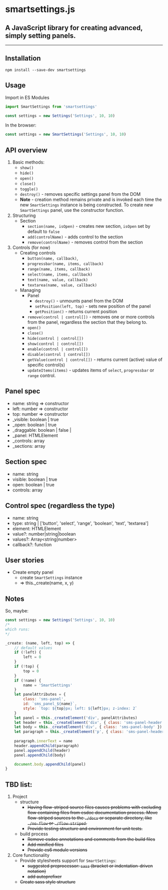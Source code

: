 # smartsettings.js
## A JavaScript library for creating advanced, simply setting panels.
---
## Installation

```
npm install --save-dev smartsettings
```

## Usage

Import in ES Modules
```js
import SmartSettings from 'smartsettings'

const settings = new Settings('Settings', 10, 10)
```
In the browser:
```js
const settings = new SmartSettings('Settings', 10, 10)
```

## API overview
1. Basic methods:
    - `show()`
    - `hide()`
    - `open()`
    - `close()`
    - `toggle()`
    - `destroy()` - removes specific settings panel from the DOM
    - **Note** - creation method remains private and is invoked each time the new `SmartSettings` instance is being constructed. To create new `SmartSettings` panel, use the constructor function.
2. Structuring
    - Section 
        - `section(name, isOpen)` - creates new section, `isOpen` set by default to `false`
        - `add(controlName)` - adds control to the section
        - `remove(controlName)` - removes control from the section
3. Controls (for now)
    - Creating controls
        - `button(name, callback)`,
        - `progressbar(name, items, callback)`
        - `range(name, items, callback)`
        - `select(name, items, callback)`
        - `text(name, value, callback)`
        - `textarea(name, value, callback)`
    - Managing
        - Panel
            - `destroy()` - unmounts panel from the DOM
            - `setPosition(left, top)` - sets new position of the panel
            - `getPosition()` - returns current position
        - `remove(control | control[])` - removes one or more controls from the panel, regardless the section that they belong to.
        - `open()`
        - `close()`
        - `hide(control | control[])`
        - `show(control | control[])`
        - `enable(control | control[])`
        - `disable(control | control[])`
        - `getValue(control | control[])` - returns current (active) value of specific control(s)
        - `updateItems(items)` - updates items of `select`, `progressbar` or `range` control.

## Panel spec
- name: string => constructor
- left: number => constructor
- top: number => constructor
- _visible: boolean | true
- _open: boolean | true
- _draggable: boolean | false | <Future>
- _panel: HTMLElement
- _controls: array<Control>
- _sections: array<Section>

## Section spec
- name: string
- visible: boolean | true
- open: boolean | true
- controls: array<Control>

## Control spec (regardless the type)
- name: string
- type: string | ['button', 'select', 'range', 'boolean', 'text', 'textarea']
- element: HTMLElement
- value?: number|string|boolean
- values?: Array<string|number>
- callback?: function

## User stories
- Create empty panel
    - create `SmartSettings` instance
    - => this._create(name, x, y)

## Notes
So, maybe:

```js
const settings = new Settings('Settings', 10, 10)
/*
which runs:
*/

_create: (name, left, top) => {
    // default values
    if (!left) {
        left = 0
    }
    if (!top) {
        top = 0
    }
    if (!name) {
        name = 'SmartSettings'
    }
    let panelAttributes = {
        class: 'sms-panel',
        id: `sms_panel_${name}`,
        style: `top: ${top}px; left: ${left}px; z-index: 2`
    }
    let panel = this._createElement('div', panelAttributes)
    let header = this._createElement('div', { class: 'sms-panel-header' })
    let body = this._createElement('div', { class: 'sms-panel-body' })
    let paragraph = this._createElement('p', { class: 'sms-panel-header-name' })
    
    paragraph.innerText = name
    header.appendChild(paragraph)
    panel.appendChild(header)
    panel.appendChild(body)

    document.body.appendChild(panel)
}

```

## TBD list:
1. Project 
    - structure
        - ~~Having flow-striped source files causes problems with excluding flow containing files from esdoc documentation process. Move flow-striped sources to the `./docs` or separate directory, like `./no-flow` or `./flow-striped`.~~
        - ~~Provide testing structure and environment for unit tests.~~
    - build process
        - ~~Remove esdoc annotations and comments from the build files~~
        - ~~Add minified files~~
        - ~~Provide es6 module versions~~
2. Core functionality
    - Provide stylesheets support for `SmartSettings`:
        - ~~suggested preprocessor: `sass` (bracket or indentation-driven notation)~~
        - ~~add autoprefixer~~
    - ~~Create sass style structure~~
